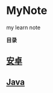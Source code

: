 # MyNote
my learn note


**目录** 

## [安卓](https://github.com/AndBird/MyNote/blob/master/android/android_content.md)
## [Java](https://github.com/AndBird/MyNote/blob/master/java/java_content.md)
